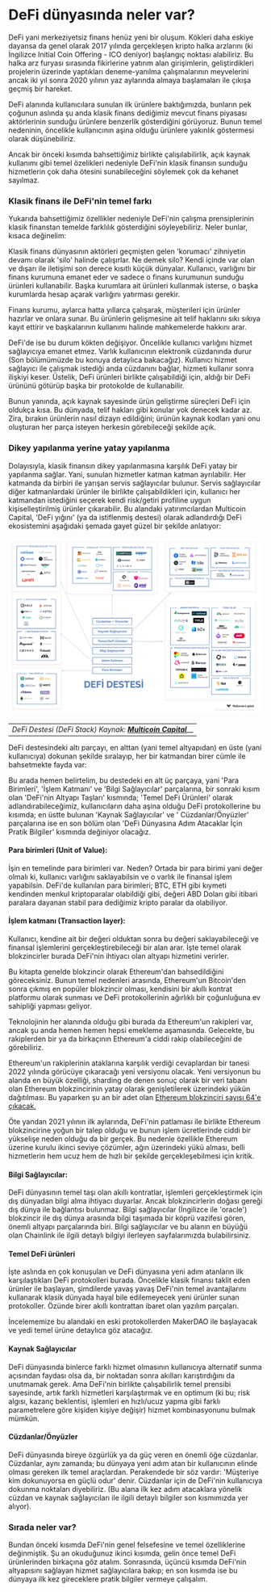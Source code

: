 # DeFi dünyasında neler var?

DeFi yani merkeziyetsiz finans henüz yeni bir oluşum. Kökleri daha eskiye dayansa da genel olarak 2017 yılında gerçekleşen kripto halka arzlarını \(ki İngilizce Initial Coin Offering - ICO deniyor\) başlangıç noktası alabiliriz.  Bu halka arz furyası sırasında fikirlerine yatırım alan girişimlerin, geliştirdikleri projelerin üzerinde yaptıkları deneme-yanılma çalışmalarının meyvelerini ancak iki yıl sonra 2020 yılının yaz aylarında almaya başlamaları ile çıkışa geçmiş bir hareket. 

DeFi alanında kullanıcılara sunulan ilk ürünlere baktığımızda, bunların pek çoğunun aslında şu anda klasik finans dediğimiz mevcut finans piyasası aktörlerinin sunduğu ürünlere benzerlik gösterdiğini görüyoruz. Bunun temel nedeninin, öncelikle kullanıcının aşina olduğu ürünlere yakınlık göstermesi olarak düşünebiliriz. 

Ancak bir önceki kısımda bahsettiğimiz birlikte çalışılabilirlik, açık kaynak kullanımı gibi temel özelikleri nedeniyle DeFi'nin klasik finansın sunduğu hizmetlerin çok daha ötesini sunabileceğini söylemek çok da kehanet sayılmaz. 

### Klasik finans ile DeFi'nin temel farkı

Yukarıda bahsettiğimiz özellikler nedeniyle DeFi'nin çalışma prensiplerinin klasik finanstan temelde farklılık gösterdiğini söyleyebiliriz. Neler bunlar, kısaca değinelim: 

Klasik finans dünyasının aktörleri geçmişten gelen 'korumacı' zihniyetin devamı olarak 'silo' halinde çalışırlar.  Ne demek silo? Kendi içinde var olan ve dışarı ile iletişimi son derece kısıtlı küçük dünyalar. Kullanıcı, varlığını bir finans kurumuna emanet eder ve sadece o finans kurumunun sunduğu ürünleri kullanabilir. Başka kurumlara ait ürünleri kullanmak isterse, o başka kurumlarda hesap açarak varlığını yatırması gerekir. 

Finans kurumu, aylarca hatta yıllarca çalışarak, müşterileri için ürünler hazırlar ve onlara sunar. Bu ürünlerin gelişmesine ait telif haklarını sıkı sıkıya kayıt ettirir ve başkalarının kullanımı halinde mahkemelerde hakkını arar.  

DeFi'de ise bu durum kökten değişiyor. Öncelikle kullanıcı varlığını hizmet sağlayıcıya emanet etmez. Varlık kullanıcının elektronik cüzdanında durur \(Son bölümümüzde bu konuya detaylıca bakacağız\). Kullanıcı hizmet sağlayıcı ile çalışmak istediği anda cüzdanını bağlar, hizmeti kullanır sonra ilişkiyi keser. Üstelik, DeFi ürünleri birlikte çalışabildiği için, aldığı bir DeFi ürününü götürüp başka bir protokolde de kullanabilir. 

Bunun yanında, açık kaynak sayesinde ürün geliştirme süreçleri DeFi için oldukça kısa. Bu dünyada, telif hakları gibi konular yok denecek kadar az. Zira, bırakın ürünlerin nasıl dizayn edildiğini; ürünün kaynak kodları yani onu oluşturan her parça isteyen herkesin görebileceği şekilde açık. 

### Dikey yapılanma yerine yatay yapılanma

Dolayısıyla, klasik finansın dikey yapılanmasına karşılık DeFi yatay bir yapılanma sağlar. Yani, sunulan hizmetler katman katman ayrılabilir. Her katmanda da birbiri ile yarışan servis sağlayıcılar bulunur. Servis sağlayıcılar diğer katmanlardaki ürünler ile birlikte çalışabildikleri için, kullanıcı her katmandan istediğini seçerek kendi risk/getiri profiline uygun kişiselleştirilmiş ürünler çıkarabilir. Bu alandaki yatırımcılardan Multicoin Capital, 'DeFi yığını' \(ya da istiflenmiş destesi\) olarak adlandırdığı DeFi ekosistemini aşağıdaki şemada gayet güzel bir şekilde anlatıyor:  

![](../.gitbook/assets/defi_stack.jpg)

|  |
| :--- |
| _DeFi Destesi \(DeFi Stack\) Kaynak:_ [_**Multicoin Capital**_](https://multicoin.capital/2020/11/24/the-defi-stack/)\_\_ |

DeFi destesindeki altı parçayı, en alttan \(yani temel altyapıdan\) en üste \(yani kullanıcıya\) dokunan şekilde sıralayıp, her bir katmandan birer cümle ile bahsetmekte fayda var: 

Bu arada hemen belirtelim, bu destedeki en alt üç parçaya, yani 'Para Birimleri', 'İşlem Katmanı' ve 'Bilgi Sağlayıcılar' parçalarına, bir sonraki kısım olan 'DeFi'nin Altyapı Taşları' kısmında; 'Temel DeFi Ürünleri' olarak adlandırabileceğimiz, kullanıcıların daha aşina olduğu DeFi protokollerine bu kısımda; en üstte bulunan 'Kaynak Sağlayıcılar' ve ' Cüzdanlar/Önyüzler' parçalarına ise en son bölüm olan 'DeFi Dünyasına Adım Atacaklar İçin Pratik Bilgiler' kısmında değiniyor olacağız. 

#### Para birimleri \(Unit of Value\):

İşin en temelinde para birimleri var. Neden? Ortada bir para birimi yani değer olmalı ki, kullanıcı varlığını saklayabilsin ve o varlık ile finansal işlem yapabilsin. DeFi'de kullanılan para birimleri; BTC, ETH gibi kıymeti kendinden menkul kriptoparalar olabildiği gibi, değeri ABD Doları gibi itibari paralara dayanan stabil para dediğimiz kripto paralar da olabiliyor. 

#### İşlem katmanı \(Transaction layer\): 

Kullanıcı, kendine ait bir değeri olduktan sonra bu değeri saklayabileceği ve finansal işlemlerini gerçekleştirebileceği bir alan arar. İşte temel olarak blokzincirler burada DeFi'nin ihtiyacı olan altyapı hizmetini verirler. 

Bu kitapta genelde blokzincir olarak Ethereum'dan bahsedildiğini göreceksiniz.  Bunun temel nedenleri arasında, Ethereum'un Bitcoin'den sonra çıkmış en popüler blokzincir olması, kendisini bir akıllı kontrat platformu olarak sunması ve DeFi protokollerinin ağırlıklı bir çoğunluğuna ev sahipliği yapması geliyor. 

Teknolojinin her alanında olduğu gibi burada da Ethereum'un rakipleri var, ancak şu anda hemen hemen hepsi emekleme aşamasında. Gelecekte, bu rakiplerden bir ya da birkaçının Ethereum'a ciddi rakip olabileceğini de görebiliriz. 

Ethereum'un rakiplerinin ataklarına karşılık verdiği cevaplardan bir tanesi 2022 yılında görücüye çıkaracağı yeni versiyonu olacak. Yeni versiyonun bu alanda en büyük özelliği, sharding de denen sonuç olarak bir veri tabanı olan Ethereum blokzincirinin yatay olarak genişletilerek üzerindeki yükün dağıtılması. Bu yaparken şu an bir adet olan [Ethereum blokzinciri sayısı 64'e çıkacak.](https://ethereum.org/en/eth2/shard-chains/) 

Öte yandan 2021 yılının ilk aylarında, DeFi'nin patlaması ile birlikte Ethereum blokzincirine yoğun bir talep olduğu ve bunun işlem ücretlerinde ciddi bir yükselişe neden olduğu da bir gerçek. Bu nedenle özellikle Ethereum üzerine kurulu ikinci seviye çözümler, ağın üzerindeki yükü alması, belli hizmetlerin hem ucuz hem de hızlı bir şekilde gerçekleşebilmesi için kritik. 

#### Bilgi Sağlayıcılar:

DeFi dünyasının temel taşı olan akıllı kontratlar, işlemleri gerçekleştirmek için dış dünyadan bilgi alma ihtiyacı duyarlar. Ancak blokzincirlerin doğası gereği dış dünya ile bağlantısı bulunmaz. Bilgi sağlayıcılar \(İngilizce ile 'oracle'\)  blokzincir ile dış dünya arasında bilgi taşımada bir köprü vazifesi gören, önemli  altyapı parçalarında biri. Bilgi sağlayıcılar ve bu alanın en büyüğü olan Chainlink ile ilgili detaylı bilgiyi ilerleyen sayfalarımızda bulabilirsiniz. 

#### Temel DeFi ürünleri

İşte aslında en çok konuşulan ve DeFi dünyasına yeni adım atanların ilk karşılaştıkları DeFi protokolleri burada. Öncelikle klasik finansı taklit eden ürünler ile başlayan, şimdilerde yavaş yavaş DeFi'nin temel avantajlarını kullanarak klasik dünyada hayal bile edilemeyecek yeni ürünler sunan protokoller. Özünde birer akıllı kontrattan ibaret olan yazılım parçaları. 

İncelememize bu alandaki en eski protokollerden MakerDAO ile başlayacak ve yedi temel ürüne detaylıca göz atacağız. 

#### Kaynak Sağlayıcılar

DeFi dünyasında binlerce farklı hizmet olmasının kullanıcıya alternatif sunma açısından faydası olsa da, bir noktadan sonra akılları karıştırdığını da unutmamak gerek. Ama DeFi'nin birlikte çalışabilirlik temel prensibi sayesinde, artık farklı hizmetleri karşılaştırmak ve en optimum \(ki bu; risk algısı, kazanç beklentisi,  işlemleri en hızlı/ucuz yapma gibi farklı parametrelere göre kişiden kişiye değişir\) hizmet kombinasyonunu bulmak mümkün. 

#### Cüzdanlar/Önyüzler

DeFi dünyasında bireye özgürlük ya da güç veren en önemli öğe cüzdanlar. Cüzdanlar, aynı zamanda; bu dünyaya yeni adım atan bir kullanıcının elinde olması gereken ilk temel araçlardan. Perakendede bir söz vardır: 'Müşteriye kim dokunuyorsa en güçlü odur' denir. Cüzdanlar için de DeFi'nin kullanıcıya dokunma noktaları diyebiliriz. \(Bu alana ilk kez adım atacaklara yönelik cüzdan ve kaynak sağlayıcıları ile ilgili detaylı bilgiler son kısmımızda yer alıyor\). 

### Sırada neler var?

Bundan önceki kısımda DeFi'nin genel felsefesine ve temel özelliklerine değinmiştik. Şu an okuduğunuz ikinci kısımda, gelin önce temel DeFi ürünlerinden birkaçına göz atalım. Sonrasında, üçüncü kısımda DeFi'nin altyapısını sağlayan hizmet sağlayıcılara bakıp; en son kısımda ise bu dünyaya ilk kez gireceklere pratik bilgiler vermeye çalışalım. 

